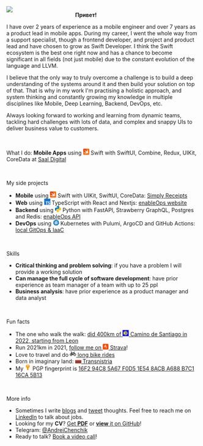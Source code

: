 <img align="left" width=180 src="https://www.via-regia.org/via_regia/geschichte/einzelthemen/thueringen/images/toepfergr.jpg">

**Привет!**

I have over 2 years of experience as a mobile engineer and over 7 years as a product lead in mobile apps. During my career, I went the whole way from a support specialist, though a frontend developer, and project and product lead and have chosen to grow as Swift Developer. I think the Swift ecosystem is the best one right now and has a chance to become significant in all fields (not just mobile) due to the constant evolution of the language and LLVM.

I believe that the only way to truly overcome a challenge is to build a deep understanding of the systems around it and then build your solution on top of that. That is why in my work I'm practising a holistic approach, and system thinking and constantly growing my knowledge in multiple disciplines like Mobile, Deep Learning, Backend, DevOps, etc.

Always looking forward to working and learning from dynamic teams, tackling hard challenges with lots of data, and complex and snappy UIs to deliver business value to customers.

<br>

What I do: **Mobile Apps** using <img src="https://raw.githubusercontent.com/AndreiChenchik/AndreiChenchik/main/icons/icons8-swift.svg" width="16" style> Swift with SwiftUI, Combine, Redux, UIKit, CoreData at [Saal Digital](https://www.saal-digital.es/)

<br>

My side projects
- **Mobile** using <img src="https://raw.githubusercontent.com/AndreiChenchik/AndreiChenchik/main/icons/icons8-swift.svg" width="16" style> Swift with UIKit, SwiftUI, CoreData: [Simply Receipts](https://github.com/AndreiChenchik/receipt)
- **Web** using <img src="https://raw.githubusercontent.com/AndreiChenchik/AndreiChenchik/main/icons/icons8-typescript.svg" width="16"> TypeScript with React and Nextjs: [enableOps website](https://github.com/enableops/enableops.github.io/tree/main/src/components)
- **Backend** using <img src="https://raw.githubusercontent.com/AndreiChenchik/AndreiChenchik/main/icons/icons8-python.svg" width="16"> Python with FastAPI, Strawberry GraphQL, Postgres and Redis: [enableOps API](https://github.com/enableops/api-service)
- **DevOps** using <img src="https://raw.githubusercontent.com/AndreiChenchik/AndreiChenchik/main/icons/icons8-kubernetes.svg" width="16"> Kubernetes with Pulumi, ArgoCD and GitHub Actions: [local GitOps & IaaC](https://github.com/AndreiChenchik/local-cluster)

<br>

Skills
- **Critical thinking and problem solving**: if you have a problem I will provide a working solution
- **Can manage the full cycle of software development**: have prior experience as team manager of a team with up to 25 ppl
- **Business analysis**: have prior experience as a product manager and data analyst

<br>

Fun facts
- The one who walk the walk: [did 400km of <img src="https://raw.githubusercontent.com/AndreiChenchik/AndreiChenchik/main/icons/james-shell.svg" width="16"> Camino de Santiago in 2022, starting from Leon](https://storyteller.fit/album/384)
- Run 2021km in 2021, [follow me on <img src="https://raw.githubusercontent.com/AndreiChenchik/AndreiChenchik/main/icons/strava.svg" width="15"> Strava](https://www.strava.com/athletes/44250763)!
- Love to travel and do [<img src="https://raw.githubusercontent.com/AndreiChenchik/AndreiChenchik/main/icons/bike.svg" width="16" style> long bike rides](https://www.strava.com/activities/4836441053)
- Born in imaginary land: [<img src="https://raw.githubusercontent.com/AndreiChenchik/AndreiChenchik/main/icons/transnistria.svg" width="16" style> Transnistria](https://en.wikipedia.org/wiki/Transnistria)
- My <img src="https://raw.githubusercontent.com/AndreiChenchik/AndreiChenchik/main/icons/icons8-key.svg" width="16"> PGP fingerprint is [16F2 94C8 5A67 F0D5 1E54 8ACB A688 B7C1 16CA 5B13](https://github.com/AndreiChenchik/AndreiChenchik/blob/main/andrei.asc) 

<br>

More info
- Sometimes I write [blogs](https://chenchik.me) and [tweet](https://twitter.com/AndreiChenchik) thoughts. Feel free to reach me on [LinkedIn](https://www.linkedin.com/in/AndreiChenchik) to talk about jobs. 
- Looking for my **CV**? [Get **PDF**](https://github.com/AndreiChenchik/AndreiChenchik/raw/main/cv/AndreiChenchik-CV.pdf) or [**view** it on GitHub](https://github.com/AndreiChenchik/AndreiChenchik/blob/main/cv/AndreiChenchik-CV.md)!
- Telegram: [@AndreiChenchik](https://t.me/AndreiChenchik)
- Ready to talk? [Book a video call](https://calendly.com/andreichenchik/ios)!
